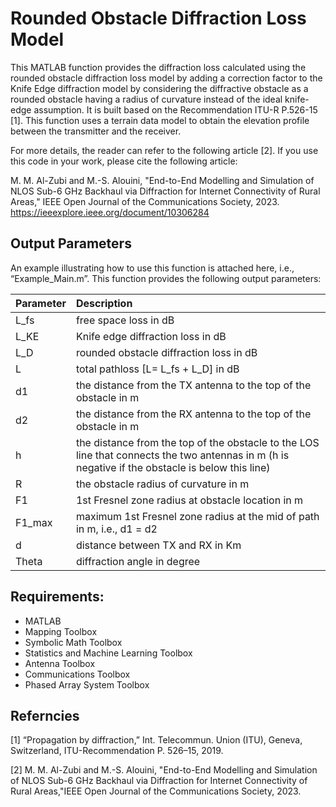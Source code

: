 # Rounded Obstacle Diffraction Loss Model

This MATLAB function provides the diffraction loss calculated using the rounded obstacle diffraction loss model by adding a correction factor to the Knife Edge diffraction model by considering the diffractive obstacle as a rounded obstacle having a radius of curvature instead of the ideal knife-edge assumption. It is built based on the Recommendation ITU-R P.526-15 [1]. This function uses a terrain data model to obtain the elevation profile between the transmitter and the receiver. 

For more details, the reader can refer to the following article [2]. If you use this code in your work, please cite the following article: 

M. M. Al-Zubi and M.-S. Alouini, "End-to-End Modelling and Simulation of NLOS Sub-6 GHz Backhaul via Diffraction for Internet Connectivity of Rural Areas," IEEE Open Journal of the Communications Society, 2023.
https://ieeexplore.ieee.org/document/10306284

## Output Parameters
An example illustrating how to use this function is attached here, i.e., “Example_Main.m”. This function provides the following output parameters: 

|Parameter| Description|
|:--|:--|
|L_fs|free space loss in dB|
|L_KE|Knife edge diffraction loss in dB|
|L_D|rounded obstacle diffraction loss in dB|
|L|total pathloss [L= L_fs + L_D] in dB|
|d1|the distance from the TX antenna to the top of the obstacle in m|
|d2|the distance from the RX antenna to the top of the obstacle in m|
|h|the distance from the top of the obstacle to the LOS line that connects the two antennas in m (h is negative if the obstacle is below this line)|
|R|the obstacle radius of curvature in m|
|F1|1st Fresnel zone radius at obstacle location in m|
|F1_max|maximum 1st Fresnel zone radius at the mid of path in m, i.e., d1 = d2| 
|d|distance between TX and RX in Km|
|Theta|diffraction angle in degree|

## Requirements: 
-	MATLAB
-	Mapping Toolbox                  
-	Symbolic Math Toolbox
-	Statistics and Machine Learning Toolbox
-	Antenna Toolbox
-	Communications Toolbox
-	Phased Array System Toolbox

## Referncies 
[1] “Propagation by diffraction,” Int. Telecommun. Union (ITU), Geneva, Switzerland, ITU-Recommendation P. 526–15, 2019.

[2] M. M. Al-Zubi and M.-S. Alouini, "End-to-End Modelling and Simulation of NLOS Sub-6 GHz Backhaul via Diffraction for Internet Connectivity of Rural Areas,"IEEE Open Journal of the Communications Society, 2023.

  

